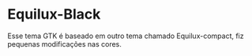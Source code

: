 # Equilux-Black

Esse tema GTK é baseado em outro tema chamado Equilux-compact, fiz pequenas modificações nas cores.
